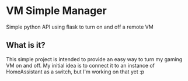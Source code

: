# VM Simple Manager

Simple python API using flask to turn on and off a remote VM

## What is it?
This simple project is intended to provide an easy way to turn my gaming VM on and off.
My initial idea is to connect it to an instance of HomeAssistant as a switch, but I'm working on that yet :p
